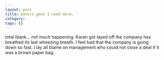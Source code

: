 ```yaml
---
layout: post
title: waters gone I need more.
category: 
tags: []
---
```



total blank... not much happening.  Karen got layed off the company
has breathed its last wheezing breath.  I feel bad that the company
is going down so fast.  I lay all blame on management who could
not close a deal if it was a brown paper bag.
